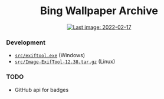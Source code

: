 <h1 align="center">Bing Wallpaper Archive</h1>

<div align="center">
	<a href="https://github.com/npanuhin/bing-wallpaper-archive/actions/workflows/daily_update.yml">
		<img alt="Last image: 2022-02-17" src="https://img.shields.io/static/v1?label=Last%20image,%20US&message=2022-02-17&color=informational&style=flat">
	</a>
<!-- <img alt="Updated on: 2022-01-05" src="https://img.shields.io/static/v1?label=Updated%20on&message=2022-01-05&color=informational&link=https://github.com/npanuhin/bing-wallpaper-archive/actions/workflows/daily_update.yml&link=https://github.com/npanuhin/bing-wallpaper-archive/raw/master/api/US/images/2022-01-05.jpg"> -->
</div>


### Development

-  [`src/exiftool.exe`](https://npanuhin.me/files/exiftool.exe) (Windows)
-  [`src/Image-ExifTool-12.38.tar.gz`](https://npanuhin.me/files/Image-ExifTool-12.38.tar.gz) (Linux)


### TODO

-  GitHub api for badges
